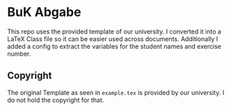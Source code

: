# BuK Abgabe

This repo uses the provided template of our university. I converted it into a
LaTeX Class file so it can be easier used across documents. Additionally I
added a config to extract the variables for the student names and exercise
number.

## Copyright

The original Template as seen in `example.tex` is provided by our university.
I do not hold the copyright for that.